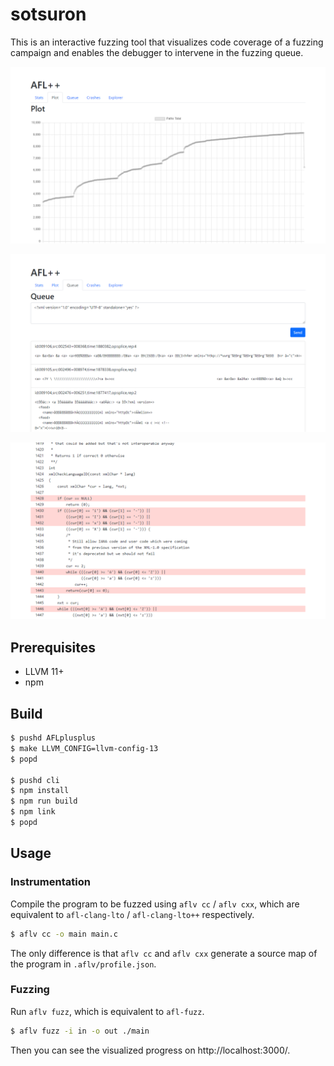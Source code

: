 # sotsuron

This is an interactive fuzzing tool that visualizes code coverage of a fuzzing campaign and enables the debugger to intervene in the fuzzing queue.

![Plot](docs/assets/ui_plot.png)

![Queue](docs/assets/ui_queue.png)

![Explorer](docs/assets/ui_explorer.png)

## Prerequisites

- LLVM 11+
- npm

## Build

```sh
$ pushd AFLplusplus
$ make LLVM_CONFIG=llvm-config-13
$ popd

$ pushd cli
$ npm install
$ npm run build
$ npm link
$ popd
```

## Usage

### Instrumentation

Compile the program to be fuzzed using `aflv cc` / `aflv cxx`, which are equivalent to `afl-clang-lto` / `afl-clang-lto++` respectively.

```sh
$ aflv cc -o main main.c
```

The only difference is that `aflv cc` and `aflv cxx` generate a source map of the program in `.aflv/profile.json`.

### Fuzzing

Run `aflv fuzz`, which is equivalent to `afl-fuzz`.

```sh
$ aflv fuzz -i in -o out ./main
```

Then you can see the visualized progress on http://localhost:3000/.
